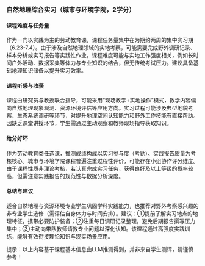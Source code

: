 ### 自然地理综合实习（城市与环境学院，2学分）

#### 课程难度与任务量  
作为一门以实践为主的劳动教育课，课程任务量集中在为期约两周的集中实习期（6.23-7.4）。由于涉及自然地理领域的实地考察，可能需要完成野外调研记录、样本分析或实习报告等实践性作业。课程难度可能与实地工作强度相关，例如长时间户外活动、数据采集等体力与专业知识的结合，但无传统考试压力。建议具备基础地理知识储备以提升实习效率。

#### 课程听感与收获  
课程由研究员与教授联合指导，可能采用“现场教学+实地操作”模式，教学内容偏向自然地理现象观测、资源环境评估等应用方向。实习过程可能涉及典型地貌考察、生态系统调研等环节，对提升地理空间认知能力和野外工作技能有直接帮助。因缺乏课堂讲授环节，学生需通过主动观察和教师现场指导获取知识。

#### 给分好坏  
作为劳动教育类任选课，推测成绩构成以实习参与度（考勤）、实践报告质量为考核核心。城市与环境学院课程普遍注重过程性评价，可能存在小组协作评分维度。由于课程性质非理论考核，若认真完成实习任务，获得良好及以上等级的概率较高，但需注意实践报告的规范性与数据分析深度。

#### 总结与建议  
适合自然地理与资源环境专业学生巩固学科实践能力，也推荐对野外考察感兴趣的非专业学生选修（需评估自身体力与时间安排）。建议：①提前了解实习地点的地理特征，携带必要防护装备；②注重每日调研记录整理，避免后期报告撰写压力集中；③主动向带队教师请教专业问题以深化认知。该课程通过高强度实践训练，能够有效衔接理论知识与现实场景应用。

提示：以上内容基于课程基本信息由LLM推测得到，并非来自学生测评，请谨慎参考！